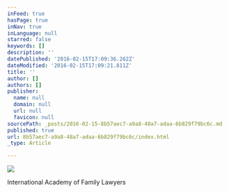 ```yaml
---
inFeed: true
hasPage: true
inNav: true
inLanguage: null
starred: false
keywords: []
description: ''
datePublished: '2016-02-15T17:09:36.262Z'
dateModified: '2016-02-15T17:09:21.811Z'
title: ''
author: []
authors: []
publisher:
  name: null
  domain: null
  url: null
  favicon: null
sourcePath: _posts/2016-02-15-8b57aec7-a9a8-48a7-adaa-6b829f79bc6c.md
published: true
url: 8b57aec7-a9a8-48a7-adaa-6b829f79bc6c/index.html
_type: Article

---
```

![](https://the-grid-user-content.s3-us-west-2.amazonaws.com/0708dc36-f8aa-4b53-aec8-b99e5583bb77.png)

International Academy of Family Lawyers